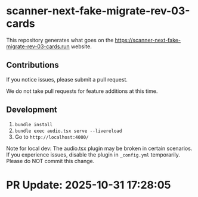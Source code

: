 # scanner-next-fake-migrate-rev-03-cards

This repository generates what goes on the <https://scanner-next-fake-migrate-rev-03-cards.run> website.

## Contributions

If you notice issues, please submit a pull request.

We do not take pull requests for feature additions at this time.

## Development

1. `bundle install`
2. `bundle exec audio.tsx serve --livereload`
3. Go to `http://localhost:4000/`

Note for local dev: The audio.tsx plugin may be broken in certain scenarios. If you experience issues, disable the plugin in `_config.yml` temporarily. Please do NOT commit this change.


# PR Update: 2025-10-31 17:28:05

